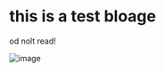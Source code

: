 # this is a test bloage
od nolt read!

![image](https://cdn.discordapp.com/attachments/1002293824313380956/1119921231479709726/Screenshot_2023-06-18-11-26-08-94_40deb401b9ffe8e1df2f1cc5ba480b12.jpg)
